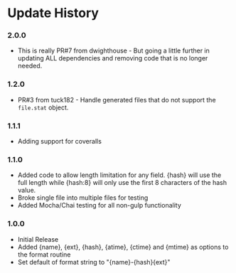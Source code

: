 Update History
==============

### 2.0.0
* This is really PR#7 from dwighthouse - But going a little further in updating ALL dependencies and removing code that is no longer needed.

### 1.2.0
* PR#3 from tuck182 - Handle generated files that do not support the `file.stat` object.

### 1.1.1
* Adding support for coveralls

### 1.1.0
* Added code to allow length limitation for any field. {hash} will use the full length while {hash:8} will only use the first 8 characters of the hash value.
* Broke single file into multiple files for testing
* Added Mocha/Chai testing for all non-gulp functionality

### 1.0.0
* Initial Release
* Added {name}, {ext}, {hash}, {atime}, {ctime} and {mtime} as options to the format routine
* Set default of format string to "{name}-{hash}{ext}"
